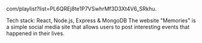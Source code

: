 com/playlist?list=PL6QREj8te1P7VSwhrMf3D3Xt4V6_SRkhu.

Tech stack:  React, Node.js, Express & MongoDB 
 The website "Memories" is a simple social media site that allows users to post interesting events that happened in their lives.


